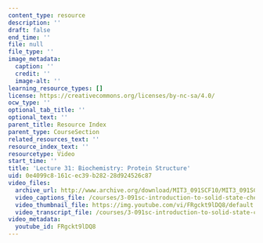 ```yaml
---
content_type: resource
description: ''
draft: false
end_time: ''
file: null
file_type: ''
image_metadata:
  caption: ''
  credit: ''
  image-alt: ''
learning_resource_types: []
license: https://creativecommons.org/licenses/by-nc-sa/4.0/
ocw_type: ''
optional_tab_title: ''
optional_text: ''
parent_title: Resource Index
parent_type: CourseSection
related_resources_text: ''
resource_index_text: ''
resourcetype: Video
start_time: ''
title: 'Lecture 31: Biochemistry: Protein Structure'
uid: 0e4099c8-161c-ec39-b282-28d924526c87
video_files:
  archive_url: http://www.archive.org/download/MIT3_091SCF10/MIT3_091SCF10lec31_300k.mp4
  video_captions_file: /courses/3-091sc-introduction-to-solid-state-chemistry-fall-2010/12ffd63c53f85a48ac2bb66307db4e91_FRgckt9lDQ8.vtt
  video_thumbnail_file: https://img.youtube.com/vi/FRgckt9lDQ8/default.jpg
  video_transcript_file: /courses/3-091sc-introduction-to-solid-state-chemistry-fall-2010/5a4fbfd4686a9465cbebee82473484b8_FRgckt9lDQ8.pdf
video_metadata:
  youtube_id: FRgckt9lDQ8
---
```

